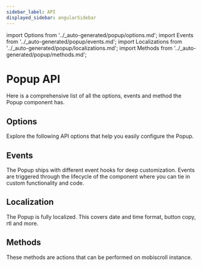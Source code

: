 ```yaml
---
sidebar_label: API
displayed_sidebar: angularSidebar
---
```


import Options from '../_auto-generated/popup/options.md';
import Events from '../_auto-generated/popup/events.md';
import Localizations from '../_auto-generated/popup/localizations.md';
import Methods from '../_auto-generated/popup/methods.md';

# Popup API

Here is a comprehensive list of all the options, events and method the Popup component has.

<div className="option-list">

## Options
Explore the following API options that help you easily configure the Popup.

<Options />

## Events
The Popup ships with different event hooks for deep customization. Events are triggered through the lifecycle of the component where you can tie in custom functionality and code.

<Events />

## Localization
The Popup is fully localized. This covers date and time format, button copy, rtl and more.

<Localizations />

## Methods
These methods are actions that can be performed on mobiscroll instance.

<Methods />

</div>